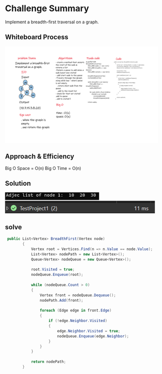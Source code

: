 # Challenge Summary
<!-- Description of the challenge -->
Implement a breadth-first traversal on a graph.


## Whiteboard Process
<!-- Embedded whiteboard image -->
![](3.0.png)
## Approach & Efficiency
<!-- What approach did you take? Why? What is the Big O space/time for this approach? -->
Big O Space = O(n)
Big O Time = O(n)
## Solution
<!-- Show how to run your code, and examples of it in action -->
![](1.0.png)
![](2.0.png)

## solve 
``` C#
 public List<Vertex> BreadthFirst(Vertex node)
        {
            Vertex root = Vertices.Find(n => n.Value == node.Value);
            List<Vertex> nodePath = new List<Vertex>();
            Queue<Vertex> nodeQueue = new Queue<Vertex>();

            root.Visited = true;
            nodeQueue.Enqueue(root);

            while (nodeQueue.Count > 0)
            {
                Vertex front = nodeQueue.Dequeue();
                nodePath.Add(front);

                foreach (Edge edge in front.Edge)
                {
                    if (!edge.Neighbor.Visited)
                    {
                        edge.Neighbor.Visited = true;
                        nodeQueue.Enqueue(edge.Neighbor);
                    }
                }
            }

            return nodePath;
        }
```